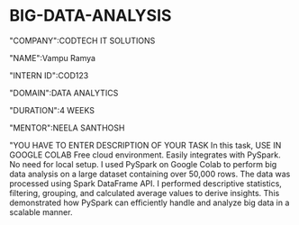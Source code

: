 # BIG-DATA-ANALYSIS
"COMPANY":CODTECH IT SOLUTIONS

"NAME":Vampu Ramya

"INTERN ID":COD123

"DOMAIN":DATA ANALYTICS

"DURATION":4 WEEKS

"MENTOR":NEELA SANTHOSH

"YOU HAVE TO ENTER DESCRIPTION  OF YOUR TASK In this task, USE IN GOOGLE COLAB Free cloud environment.
Easily integrates with PySpark.
No need for local setup. I used PySpark on Google Colab to perform big data analysis on a large dataset containing over 50,000 rows. The data was processed using Spark DataFrame API. I performed descriptive statistics, filtering, grouping, and calculated average values to derive insights. This demonstrated how PySpark can efficiently handle and analyze big data in a scalable manner. 
